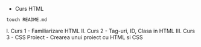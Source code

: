- Curs HTML
```
touch README.md
```
I. Curs 1 - Familiarizare HTML
II. Curs 2 - Tag-uri, ID, Clasa in HTML
III. Curs 3 - CSS 
Proiect - Crearea unui proiect cu HTML si CSS